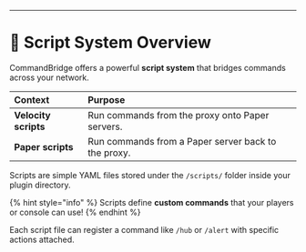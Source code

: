 ---
# 📜 Script System Overview

CommandBridge offers a powerful **script system** that bridges commands across your network.

| Context | Purpose |
|:---|:---|
| **Velocity scripts** | Run commands from the proxy onto Paper servers. |
| **Paper scripts** | Run commands from a Paper server back to the proxy. |

Scripts are simple YAML files stored under the `/scripts/` folder inside your plugin directory.

{% hint style="info" %}
Scripts define **custom commands** that your players or console can use!
{% endhint %}

Each script file can register a command like `/hub` or `/alert` with specific actions attached.
